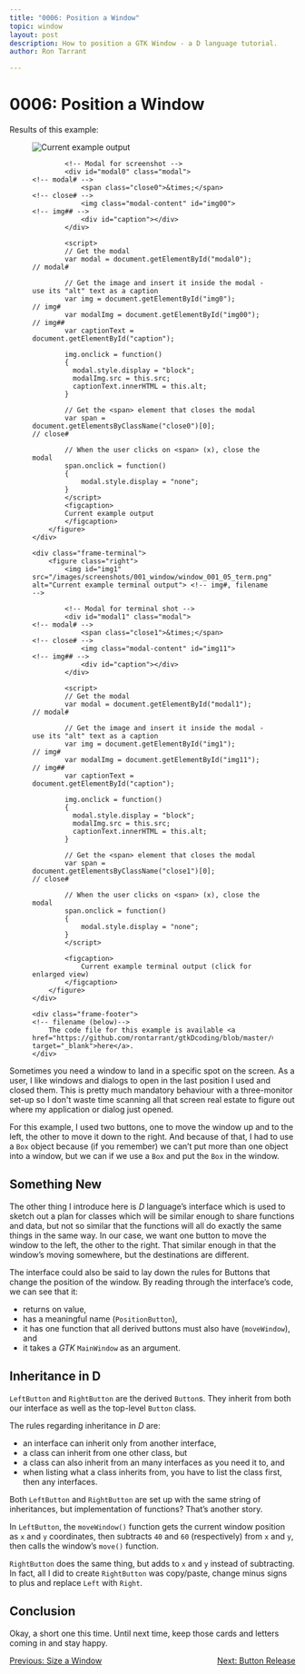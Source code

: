 ```yaml
---
title: "0006: Position a Window"
topic: window
layout: post
description: How to position a GTK Window - a D language tutorial.
author: Ron Tarrant

---
```


# 0006: Position a Window

<div class="screenshot-frame">
	<div class="frame-header">
		Results of this example:
	</div>
	<div class="frame-screenshot">
		<figure>
			<img id="img0" src="/images/screenshots/001_window/window_001_05.png" alt="Current example output">	<!-- img# -->
			
			<!-- Modal for screenshot -->
			<div id="modal0" class="modal">																								<!-- modal# -->
				<span class="close0">&times;</span>																					<!-- close# -->
				<img class="modal-content" id="img00">																					<!-- img## -->
				<div id="caption"></div>
			</div>
			
			<script>
			// Get the modal
			var modal = document.getElementById("modal0");																			// modal#
			
			// Get the image and insert it inside the modal - use its "alt" text as a caption
			var img = document.getElementById("img0");																				// img#
			var modalImg = document.getElementById("img00");																		// img##
			var captionText = document.getElementById("caption");

			img.onclick = function()
			{
			  modal.style.display = "block";
			  modalImg.src = this.src;
			  captionText.innerHTML = this.alt;
			}
			
			// Get the <span> element that closes the modal
			var span = document.getElementsByClassName("close0")[0];															// close#
			
			// When the user clicks on <span> (x), close the modal
			span.onclick = function()
			{ 
				modal.style.display = "none";
			}
			</script>
			<figcaption>
			Current example output
			</figcaption>
		</figure>
	</div>

	<div class="frame-terminal">
		<figure class="right">
			<img id="img1" src="/images/screenshots/001_window/window_001_05_term.png" alt="Current example terminal output"> <!-- img#, filename -->

			<!-- Modal for terminal shot -->
			<div id="modal1" class="modal">																												<!-- modal# -->
				<span class="close1">&times;</span>																										<!-- close# -->
				<img class="modal-content" id="img11">																									<!-- img## -->
				<div id="caption"></div>
			</div>
			
			<script>
			// Get the modal
			var modal = document.getElementById("modal1");																							// modal#
			
			// Get the image and insert it inside the modal - use its "alt" text as a caption
			var img = document.getElementById("img1");																								// img#
			var modalImg = document.getElementById("img11");																						// img##
			var captionText = document.getElementById("caption");

			img.onclick = function()
			{
			  modal.style.display = "block";
			  modalImg.src = this.src;
			  captionText.innerHTML = this.alt;
			}
			
			// Get the <span> element that closes the modal
			var span = document.getElementsByClassName("close1")[0];																				// close#
			
			// When the user clicks on <span> (x), close the modal
			span.onclick = function()
			{ 
				modal.style.display = "none";
			}
			</script>

			<figcaption>
				Current example terminal output (click for enlarged view)
			</figcaption>
		</figure>
	</div>

	<div class="frame-footer">																																<!-- filename (below)-->
		The code file for this example is available <a href="https://github.com/rontarrant/gtkDcoding/blob/master/001_window/window_001_05_positioned.d" target="_blank">here</a>.
	</div>
</div>

Sometimes you need a window to land in a specific spot on the screen. As a user, I like windows and dialogs to open in the last position I used and closed them. This is pretty much mandatory behaviour with a three-monitor set-up so I don't waste time scanning all that screen real estate to figure out where my application or dialog just opened.

For this example, I used two buttons, one to move the window up and to the left, the other to move it down to the right. And because of that, I had to use a `Box` object because (if you remember) we can’t put more than one object into a window, but we can if we use a `Box` and put the `Box` in the window.

## Something New

The other thing I introduce here is *D* language’s interface which is used to sketch out a plan for classes which will be similar enough to share functions and data, but not so similar that the functions will all do exactly the same things in the same way. In our case, we want one button to move the window to the left, the other to the right. That similar enough in that the window’s moving somewhere, but the destinations are different.

The interface could also be said to lay down the rules for Buttons that change the position of the window. By reading through the interface’s code, we can see that it:

- returns on value,
- has a meaningful name (`PositionButton`),
- it has one function that all derived buttons must also have (`moveWindow`), and
- it takes a *GTK* `MainWindow` as an argument.

## Inheritance in D

`LeftButton` and `RightButton` are the derived `Button`s. They inherit from both our interface as well as the top-level `Button` class.

The rules regarding inheritance in *D* are:

- an interface can inherit only from another interface,
- a class can inherit from one other class, but
- a class can also inherit from an many interfaces as you need it to, and
- when listing what a class inherits from, you have to list the class first, then any interfaces.

Both `LeftButton` and `RightButton` are set up with the same string of inheritances, but implementation of functions? That’s another story.

In `LeftButton`, the `moveWindow()` function gets the current window position as `x` and `y` coordinates, then subtracts `40` and `60` (respectively) from `x` and `y`, then calls the window’s `move()` function.

`RightButton` does the same thing, but adds to `x` and `y` instead of subtracting. In fact, all I did to create `RightButton` was copy/paste, change minus signs to plus and replace `Left` with `Right`.

## Conclusion

Okay, a short one this time. Until next time, keep those cards and letters coming in and stay happy.

<div class="blog-nav">
	<div style="float: left;">
		<a href="/2019/01/29/0005-window-size.html">Previous: Size a Window</a>
	</div>
	<div style="float: right;">
		<a href="/2019/02/05/0007-button-release-and-reorganizing-the-code.html">Next: Button Release</a>
	</div>
</div>